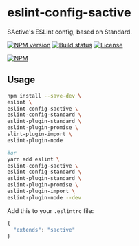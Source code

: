 # eslint-config-sactive

SActive's ESLint config, based on Standard.

[![NPM version][npm-image]][npm-url]
[![Build status][travis-image]][travis-url]
[![License][license-image]][license-url]


[![NPM](https://nodei.co/npm/eslint-config-sactive.png?downloads=true)](https://nodei.co/npm/eslint-config-sactive/)

## Usage

```bash
npm install --save-dev \
eslint \
eslint-config-sactive \
eslint-config-standard \
eslint-plugin-standard \
eslint-plugin-promise \
slint-plugin-import \
eslint-plugin-node

#or
yarn add eslint \
eslint-config-sactive \
eslint-config-standard \
eslint-plugin-standard \
eslint-plugin-promise \
eslint-plugin-import \
eslint-plugin-node --dev
```

Add this to your `.eslintrc` file:
```javascript
{
  "extends": "sactive"
}
```

[npm-image]: https://img.shields.io/npm/v/eslint-config-sactive.svg
[npm-url]: https://www.npmjs.com/package/eslint-config-sactive
[travis-image]: https://travis-ci.org/sactive/eslint-config-sactive.svg?branch=master
[travis-url]: https://www.travis-ci.org/sactive/eslint-config-sactive
[license-image]: http://img.shields.io/npm/l/eslint-config-sactive.svg
[license-url]: ./LICENSE